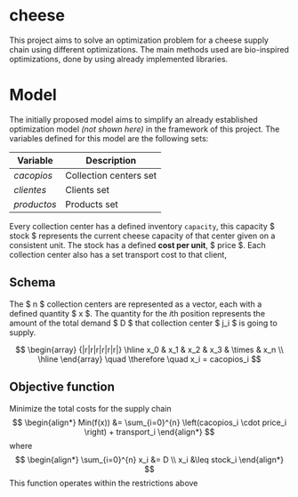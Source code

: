# cheese
This project aims to solve an optimization problem for a cheese supply chain using different optimizations.
The main methods used are bio-inspired optimizations, done by using already implemented libraries.

# Model
The initially proposed model aims to simplify an already established optimization model *(not shown here)* in the framework of this project.
The variables defined for this model are the following sets:

| **Variable** | **Description**        |
|--------------|------------------------|
| $cacopios$   | Collection centers set |
| $clientes$   | Clients set            |
| $productos$  | Products set           |

Every collection center has a defined inventory `capacity`, this capacity $ stock $ represents the current cheese capacity of that center given on a consistent unit.
The stock has a defined **cost per unit**, $ price $.
Each collection center also has a set transport cost to that client,  

## Schema
The $ n $ collection centers are represented as a vector, each with a defined quantity $ x $.
The quantity for the $i$th position represents the amount of the total demand $ D $ that collection center $ j_i $ is going to supply.

$$
\begin{array} {|r|r|r|r|r|r|}
    \hline x_0 & x_1 & x_2 & x_3 & \times & x_n \\
    \hline
\end{array}
\quad \therefore \quad x_i = cacopios_i
$$

## Objective function
Minimize the total costs for the supply chain
$$
\begin{align*}
    Min(f(x)) &= \sum_{i=0}^{n} \left(cacopios_i \cdot price_i \right) + transport_i 
\end{align*}
$$
where
$$
\begin{align*}
\sum_{i=0}^{n} x_i &= D \\
x_i &\leq stock_i
\end{align*}
$$
This function operates within the restrictions above


